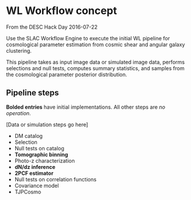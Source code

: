 # WL Workflow concept

From the DESC Hack Day 2016-07-22

Use the SLAC Workflow Engine to execute the initial WL pipeline for cosmological parameter estimation from cosmic shear and angular galaxy clustering.

This pipeline takes as input image data or simulated image data, performs selections and null tests, computes summary statistics, and samples from the cosmological parameter posterior distribution.

## Pipeline steps

**Bolded entries** have initial implementations. All other steps are *no operation*.

[Data or simulation steps go here]

- DM catalog
- Selection
- Null tests on catalog
- **Tomographic binning**
- Photo-z characterization
- **dN/dz inference**
- **2PCF estimator**
- Null tests on correlation functions
- Covariance model
- TJPCosmo



